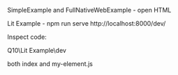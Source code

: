 SimpleExample and FullNativeWebExample - open HTML

Lit Example - npm run serve
http://localhost:8000/dev/

Inspect code:

Q10\Lit Example\dev

both index and my-element.js

